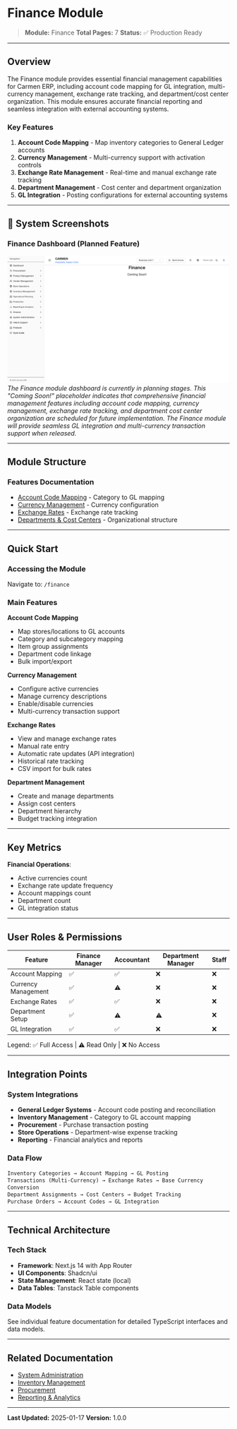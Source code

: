 # Finance Module

> **Module:** Finance
> **Total Pages:** 7
> **Status:** ✅ Production Ready

---

## Overview

The Finance module provides essential financial management capabilities for Carmen ERP, including account code mapping for GL integration, multi-currency management, exchange rate tracking, and department/cost center organization. This module ensures accurate financial reporting and seamless integration with external accounting systems.

### Key Features

1. **Account Code Mapping** - Map inventory categories to General Ledger accounts
2. **Currency Management** - Multi-currency support with activation controls
3. **Exchange Rate Management** - Real-time and manual exchange rate tracking
4. **Department Management** - Cost center and department organization
5. **GL Integration** - Posting configurations for external accounting systems

---

## 📸 System Screenshots

### Finance Dashboard (Planned Feature)
![Finance Dashboard](./screenshots/finance-dashboard.png)
*The Finance module dashboard is currently in planning stages. This "Coming Soon!" placeholder indicates that comprehensive financial management features including account code mapping, currency management, exchange rate tracking, and department cost center organization are scheduled for future implementation. The Finance module will provide seamless GL integration and multi-currency transaction support when released.*

---

## Module Structure

### Features Documentation

- [Account Code Mapping](./features/account-code-mapping/README.md) - Category to GL mapping
- [Currency Management](./features/currency-management/README.md) - Currency configuration
- [Exchange Rates](./features/exchange-rates/README.md) - Exchange rate tracking
- [Departments & Cost Centers](./features/departments/README.md) - Organizational structure

---

## Quick Start

### Accessing the Module

Navigate to: `/finance`

### Main Features

**Account Code Mapping**
- Map stores/locations to GL accounts
- Category and subcategory mapping
- Item group assignments
- Department code linkage
- Bulk import/export

**Currency Management**
- Configure active currencies
- Manage currency descriptions
- Enable/disable currencies
- Multi-currency transaction support

**Exchange Rates**
- View and manage exchange rates
- Manual rate entry
- Automatic rate updates (API integration)
- Historical rate tracking
- CSV import for bulk rates

**Department Management**
- Create and manage departments
- Assign cost centers
- Department hierarchy
- Budget tracking integration

---

## Key Metrics

**Financial Operations**:
- Active currencies count
- Exchange rate update frequency
- Account mappings count
- Department count
- GL integration status

---

## User Roles & Permissions

| Feature | Finance Manager | Accountant | Department Manager | Staff |
|---------|----------------|------------|-------------------|-------|
| Account Mapping | ✅ | ✅ | ❌ | ❌ |
| Currency Management | ✅ | ⚠️ | ❌ | ❌ |
| Exchange Rates | ✅ | ✅ | ❌ | ❌ |
| Department Setup | ✅ | ⚠️ | ⚠️ | ❌ |
| GL Integration | ✅ | ✅ | ❌ | ❌ |

Legend: ✅ Full Access | ⚠️ Read Only | ❌ No Access

---

## Integration Points

### System Integrations
- **General Ledger Systems** - Account code posting and reconciliation
- **Inventory Management** - Category to GL account mapping
- **Procurement** - Purchase transaction posting
- **Store Operations** - Department-wise expense tracking
- **Reporting** - Financial analytics and reports

### Data Flow
```
Inventory Categories → Account Mapping → GL Posting
Transactions (Multi-Currency) → Exchange Rates → Base Currency Conversion
Department Assignments → Cost Centers → Budget Tracking
Purchase Orders → Account Codes → GL Integration
```

---

## Technical Architecture

### Tech Stack
- **Framework**: Next.js 14 with App Router
- **UI Components**: Shadcn/ui
- **State Management**: React state (local)
- **Data Tables**: Tanstack Table components

### Data Models
See individual feature documentation for detailed TypeScript interfaces and data models.

---

## Related Documentation

- [System Administration](./system-administration/README.md)
- [Inventory Management](./inventory/stock-management/README.md)
- [Procurement](../procurement/README.md)
- [Reporting & Analytics](./reporting/README.md)

---

**Last Updated:** 2025-01-17
**Version:** 1.0.0
